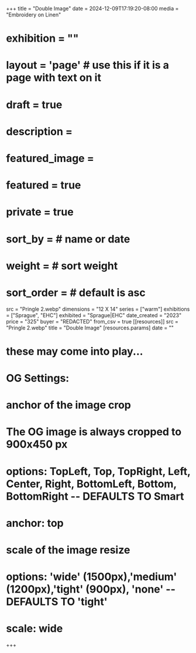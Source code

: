 +++
title = "Double Image"
date = 2024-12-09T17:19:20-08:00
media = "Embroidery on Linen"
# exhibition = ""
# layout = 'page' # use this if it is a page with text on it
# draft = true
# description = 
# featured_image = 
# featured = true
# private = true
# sort_by = # name or date
# weight = # sort weight
# sort_order = # default is asc
src = "Pringle 2.webp"
dimensions = "12 X 14"
  series = ["warm"]
    exhibitions = ["Sprague", "EHC"]
  exhibited = "Sprague|EHC"
date_created = "2023"
price = "325"
buyer = "REDACTED"
from_csv = true
[[resources]]
  src = "Pringle 2.webp"
  title = "Double Image"
  [resources.params]
  date = ""

# these may come into play...
# OG Settings:
# anchor of the image crop 
#   The OG image is always cropped to 900x450 px
#   options: TopLeft, Top, TopRight, Left, Center, Right, BottomLeft, Bottom, BottomRight -- DEFAULTS TO Smart
# anchor: top
# scale of the image resize 
#   options: 'wide' (1500px),'medium' (1200px),'tight' (900px), 'none' -- DEFAULTS TO 'tight'
# scale: wide 
+++